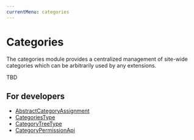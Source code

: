 ```yaml
---
currentMenu: categories
---
```

# Categories

The categories module provides a centralized management of site-wide categories which can be arbitrarily used by any extensions.

TBD

## For developers

- [AbstractCategoryAssignment](Dev/AbstractCategoryAssignment.md)
- [CategoriesType](Dev/CategoriesType.md)
- [CategoryTreeType](Dev/CategoryTreeType.md)
- [CategoryPermissionApi](Dev/CategoryPermissionApi.md)
